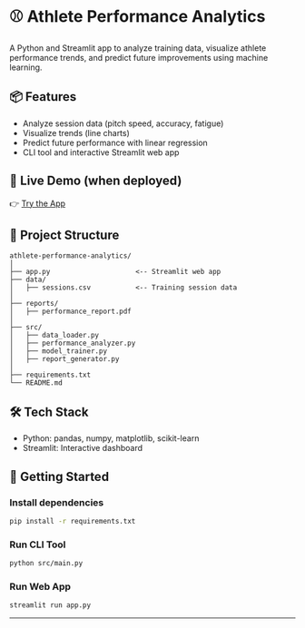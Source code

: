 # ⚾ Athlete Performance Analytics

A Python and Streamlit app to analyze training data, visualize athlete performance trends, and predict future improvements using machine learning.

## 📦 Features
- Analyze session data (pitch speed, accuracy, fatigue)
- Visualize trends (line charts)
- Predict future performance with linear regression
- CLI tool and interactive Streamlit web app

## 🚀 Live Demo (when deployed)
👉 [Try the App](https://amedrano25-athlete-performance-analytics-app-f85ajs.streamlit.app/)

## 📂 Project Structure
```
athlete-performance-analytics/
│
├── app.py                     <-- Streamlit web app
├── data/
│   ├── sessions.csv           <-- Training session data
│
├── reports/
│   ├── performance_report.pdf
│
├── src/
│   ├── data_loader.py
│   ├── performance_analyzer.py
│   ├── model_trainer.py
│   ├── report_generator.py
│
├── requirements.txt
└── README.md
```

## 🛠 Tech Stack
- Python: pandas, numpy, matplotlib, scikit-learn
- Streamlit: Interactive dashboard

## 🚀 Getting Started
### Install dependencies
```bash
pip install -r requirements.txt
```

### Run CLI Tool
```bash
python src/main.py
```

### Run Web App
```bash
streamlit run app.py
```

---
